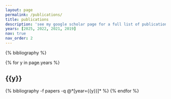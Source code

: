 ```yaml
---
layout: page
permalink: /publications/
title: publications
description: 'see my google scholar page for a full list of publications.'
years: [2025, 2022, 2021, 2019]
nav: true
nav_order: 2
---
```


<!-- _pages/publications.md -->

<div class="publications">

{% bibliography %}

{% for y in page.years %}
  <h2 class="year">{{y}}</h2>
  {% bibliography -f papers -q @*[year={{y}}]* %}
{% endfor %}

</div>
